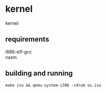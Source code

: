# kernel
kernel

## requirements
i686-elf-gcc  
nasm

## building and running
`make iso && qemu-system-i386 -cdrom os.iso`
